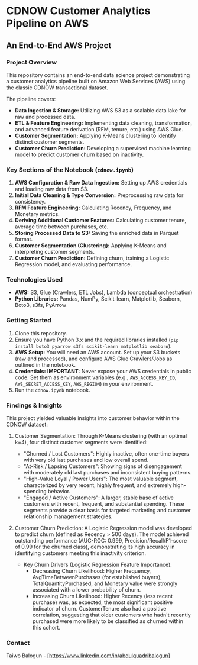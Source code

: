# CDNOW Customer Analytics Pipeline on AWS

## An End-to-End AWS Project

### Project Overview
This repository contains an end-to-end data science project demonstrating a customer analytics pipeline built on Amazon Web Services (AWS) using the classic CDNOW transactional dataset.

The pipeline covers:
-   **Data Ingestion & Storage:** Utilizing AWS S3 as a scalable data lake for raw and processed data.
-   **ETL & Feature Engineering:** Implementing data cleaning, transformation, and advanced feature derivation (RFM, tenure, etc.) using AWS Glue.
-   **Customer Segmentation:** Applying K-Means clustering to identify distinct customer segments.
-   **Customer Churn Prediction:** Developing a supervised machine learning model to predict customer churn based on inactivity.

### Key Sections of the Notebook (`cdnow.ipynb`)
1.  **AWS Configuration & Raw Data Ingestion:** Setting up AWS credentials and loading raw data from S3.
2.  **Initial Data Cleaning & Type Conversion:** Preprocessing raw data for consistency.
3.  **RFM Feature Engineering:** Calculating Recency, Frequency, and Monetary metrics.
4.  **Deriving Additional Customer Features:** Calculating customer tenure, average time between purchases, etc.
5.  **Storing Processed Data to S3:** Saving the enriched data in Parquet format.
6.  **Customer Segmentation (Clustering):** Applying K-Means and interpreting customer segments.
7.  **Customer Churn Prediction:** Defining churn, training a Logistic Regression model, and evaluating performance.

### Technologies Used
* **AWS:** S3, Glue (Crawlers, ETL Jobs), Lambda (conceptual orchestration)
* **Python Libraries:** Pandas, NumPy, Scikit-learn, Matplotlib, Seaborn, Boto3, s3fs, PyArrow

### Getting Started
1.  Clone this repository.
2.  Ensure you have Python 3.x and the required libraries installed (`pip install boto3 pyarrow s3fs scikit-learn matplotlib seaborn`).
3.  **AWS Setup:** You will need an AWS account. Set up your S3 buckets (raw and processed), and configure AWS Glue Crawlers/Jobs as outlined in the notebook.
4.  **Credentials:** **IMPORTANT:** Never expose your AWS credentials in public code. Set them as environment variables (e.g., `AWS_ACCESS_KEY_ID`, `AWS_SECRET_ACCESS_KEY`, `AWS_REGION`) in your environment.
5.  Run the `cdnow.ipynb` notebook.

### Findings & Insights
This project yielded valuable insights into customer behavior within the CDNOW dataset:

1. Customer Segmentation: Through K-Means clustering (with an optimal k=4), four distinct customer segments were identified:

   - "Churned / Lost Customers": Highly inactive, often one-time buyers with very old last purchases and low overall spend.
   - "At-Risk / Lapsing Customers": Showing signs of disengagement with moderately old last purchases and inconsistent buying patterns.
   - "High-Value Loyal / Power Users": The most valuable segment, characterized by very recent, highly frequent, and extremely high-spending behavior.
   - "Engaged / Active Customers": A larger, stable base of active customers with recent, frequent, and substantial spending. These segments provide a clear basis for targeted marketing and customer relationship management strategies.

2. Customer Churn Prediction: A Logistic Regression model was developed to predict churn (defined as Recency > 500 days). The model achieved outstanding performance (AUC-ROC: 0.999, Precision/Recall/F1-score of 0.99 for the churned class), demonstrating its high accuracy in identifying customers meeting this inactivity criterion.

   - Key Churn Drivers (Logistic Regression Feature Importance):
     - Decreasing Churn Likelihood: Higher Frequency, AvgTimeBetweenPurchases (for established buyers), TotalQuantityPurchased, and Monetary value were strongly associated with a lower probability of churn.
     - Increasing Churn Likelihood: Higher Recency (less recent purchase) was, as expected, the most significant positive indicator of churn. CustomerTenure also had a positive correlation, suggesting that older         customers who hadn't recently purchased were more likely to be classified as churned within this cohort.


### Contact
Taiwo Balogun - [https://www.linkedin.com/in/abdulquadribalogun] 
